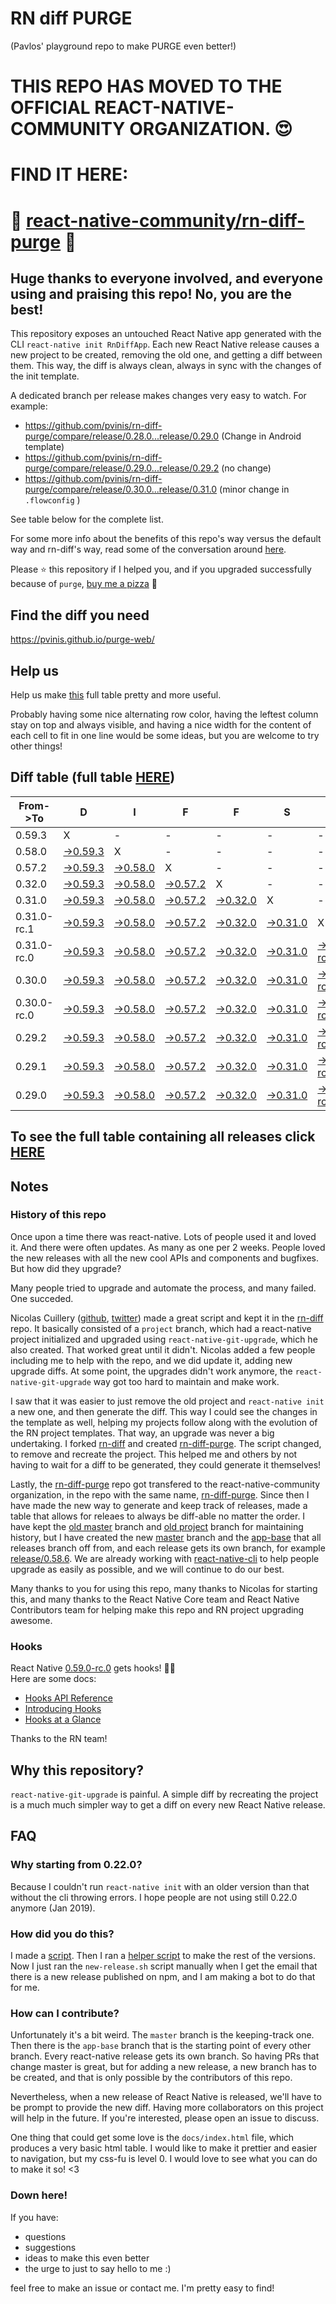 # RN diff PURGE
(Pavlos' playground repo to make PURGE even better!)

# THIS REPO HAS MOVED TO THE OFFICIAL REACT-NATIVE-COMMUNITY ORGANIZATION. 😍
# FIND IT HERE:  
# 💪 [react-native-community/rn-diff-purge](https://github.com/react-native-community/rn-diff-purge) 🎉
## Huge thanks to everyone involved, and everyone using and praising this repo! No, you are the best!

This repository exposes an untouched React Native app generated with the CLI
`react-native init RnDiffApp`. Each new React Native release causes a new project to be created, removing the old one, and getting a diff between them. This way, the diff is always clean, always in sync with the changes of the init template.

A dedicated branch per release makes changes very easy
to watch. For example:

* https://github.com/pvinis/rn-diff-purge/compare/release/0.28.0...release/0.29.0
(Change in Android template)
* https://github.com/pvinis/rn-diff-purge/compare/release/0.29.0...release/0.29.2
(no change)
* https://github.com/pvinis/rn-diff-purge/compare/release/0.30.0...release/0.31.0
(minor change in `.flowconfig` )

See table below for the complete list.

For some more info about the benefits of this repo's way versus the default way and rn-diff's way, read some of the conversation around [here](https://github.com/react-native-community/discussions-and-proposals/issues/68#issuecomment-452227478).

Please :star: this repository if I helped you, and if you upgraded successfully because of `purge`, [buy me a pizza](https://www.buymeacoffee.com/DGWwHVZ4s) :pizza:

## Find the diff you need
https://pvinis.github.io/purge-web/

## Help us
Help us make [this](https://pvinis.github.io/rn-diff-purge) full table pretty and more useful.

Probably having some nice alternating row color, having the leftest column stay on top and always visible, and having a nice width for the content of each cell to fit in one line would be some ideas, but you are welcome to try other things!

## Diff table (full table [HERE](https://pvinis.github.io/rn-diff-purge))

| From->To    | D                                                                                               | I                                                                                               | F                                                                                               | F                                                                                               | S                                                                                               |                                                                                                           | =                                                                                                         | =                                                                                               |                                                                                                      | F                                                                                          | U                                                                                          | N   |
| ----------- | ----------------------------------------------------------------------------------------------- | ----------------------------------------------------------------------------------------------- | ----------------------------------------------------------------------------------------------- | ----------------------------------------------------------------------------------------------- | ----------------------------------------------------------------------------------------------- | --------------------------------------------------------------------------------------------------------- | --------------------------------------------------------------------------------------------------------- | ----------------------------------------------------------------------------------------------- | ---------------------------------------------------------------------------------------------------- | ------------------------------------------------------------------------------------------ | ------------------------------------------------------------------------------------------ | --- |
| 0.59.3      | X                                                                                               | -                                                                                               | -                                                                                               | -                                                                                               | -                                                                                               | -                                                                                                         | -                                                                                                         | -                                                                                               | -                                                                                                    | -                                                                                          | -                                                                                          | -   |
| 0.58.0      | [->0.59.3](https://github.com/pvinis/rn-diff-purge/compare/release/0.58.0..release/0.59.3)      | X                                                                                               | -                                                                                               | -                                                                                               | -                                                                                               | -                                                                                                         | -                                                                                                         | -                                                                                               | -                                                                                                    | -                                                                                          | -                                                                                          | -   |
| 0.57.2      | [->0.59.3](https://github.com/pvinis/rn-diff-purge/compare/release/0.57.2..release/0.59.3)      | [->0.58.0](https://github.com/pvinis/rn-diff-purge/compare/release/0.57.2..release/0.58.0)      | X                                                                                               | -                                                                                               | -                                                                                               | -                                                                                                         | -                                                                                                         | -                                                                                               | -                                                                                                    | -                                                                                          | -                                                                                          | -   |
| 0.32.0      | [->0.59.3](https://github.com/pvinis/rn-diff-purge/compare/release/0.32.0..release/0.59.3)      | [->0.58.0](https://github.com/pvinis/rn-diff-purge/compare/release/0.32.0..release/0.58.0)      | [->0.57.2](https://github.com/pvinis/rn-diff-purge/compare/release/0.32.0..release/0.57.2)      | X                                                                                               | -                                                                                               | -                                                                                                         | -                                                                                                         | -                                                                                               | -                                                                                                    | -                                                                                          | -                                                                                          | -   |
| 0.31.0      | [->0.59.3](https://github.com/pvinis/rn-diff-purge/compare/release/0.31.0..release/0.59.3)      | [->0.58.0](https://github.com/pvinis/rn-diff-purge/compare/release/0.31.0..release/0.58.0)      | [->0.57.2](https://github.com/pvinis/rn-diff-purge/compare/release/0.31.0..release/0.57.2)      | [->0.32.0](https://github.com/pvinis/rn-diff-purge/compare/release/0.31.0..release/0.32.0)      | X                                                                                               | -                                                                                                         | -                                                                                                         | -                                                                                               | -                                                                                                    | -                                                                                          | -                                                                                          | -   |
| 0.31.0-rc.1 | [->0.59.3](https://github.com/pvinis/rn-diff-purge/compare/release/0.31.0-rc.1..release/0.59.3) | [->0.58.0](https://github.com/pvinis/rn-diff-purge/compare/release/0.31.0-rc.1..release/0.58.0) | [->0.57.2](https://github.com/pvinis/rn-diff-purge/compare/release/0.31.0-rc.1..release/0.57.2) | [->0.32.0](https://github.com/pvinis/rn-diff-purge/compare/release/0.31.0-rc.1..release/0.32.0) | [->0.31.0](https://github.com/pvinis/rn-diff-purge/compare/release/0.31.0-rc.1..release/0.31.0) | X                                                                                                         | -                                                                                                         | -                                                                                               | -                                                                                                    | -                                                                                          | -                                                                                          | -   |
| 0.31.0-rc.0 | [->0.59.3](https://github.com/pvinis/rn-diff-purge/compare/release/0.31.0-rc.0..release/0.59.3) | [->0.58.0](https://github.com/pvinis/rn-diff-purge/compare/release/0.31.0-rc.0..release/0.58.0) | [->0.57.2](https://github.com/pvinis/rn-diff-purge/compare/release/0.31.0-rc.0..release/0.57.2) | [->0.32.0](https://github.com/pvinis/rn-diff-purge/compare/release/0.31.0-rc.0..release/0.32.0) | [->0.31.0](https://github.com/pvinis/rn-diff-purge/compare/release/0.31.0-rc.0..release/0.31.0) | [->0.31.0-rc.1](https://github.com/pvinis/rn-diff-purge/compare/release/0.31.0-rc.0..release/0.31.0-rc.1) | X                                                                                                         | -                                                                                               | -                                                                                                    | -                                                                                          | -                                                                                          | -   |
| 0.30.0      | [->0.59.3](https://github.com/pvinis/rn-diff-purge/compare/release/0.30.0..release/0.59.3)      | [->0.58.0](https://github.com/pvinis/rn-diff-purge/compare/release/0.30.0..release/0.58.0)      | [->0.57.2](https://github.com/pvinis/rn-diff-purge/compare/release/0.30.0..release/0.57.2)      | [->0.32.0](https://github.com/pvinis/rn-diff-purge/compare/release/0.30.0..release/0.32.0)      | [->0.31.0](https://github.com/pvinis/rn-diff-purge/compare/release/0.30.0..release/0.31.0)      | [->0.31.0-rc.1](https://github.com/pvinis/rn-diff-purge/compare/release/0.30.0..release/0.31.0-rc.1)      | [->0.31.0-rc.0](https://github.com/pvinis/rn-diff-purge/compare/release/0.30.0..release/0.31.0-rc.0)      | X                                                                                               | -                                                                                                    | -                                                                                          | -                                                                                          | -   |
| 0.30.0-rc.0 | [->0.59.3](https://github.com/pvinis/rn-diff-purge/compare/release/0.30.0-rc.0..release/0.59.3) | [->0.58.0](https://github.com/pvinis/rn-diff-purge/compare/release/0.30.0-rc.0..release/0.58.0) | [->0.57.2](https://github.com/pvinis/rn-diff-purge/compare/release/0.30.0-rc.0..release/0.57.2) | [->0.32.0](https://github.com/pvinis/rn-diff-purge/compare/release/0.30.0-rc.0..release/0.32.0) | [->0.31.0](https://github.com/pvinis/rn-diff-purge/compare/release/0.30.0-rc.0..release/0.31.0) | [->0.31.0-rc.1](https://github.com/pvinis/rn-diff-purge/compare/release/0.30.0-rc.0..release/0.31.0-rc.1) | [->0.31.0-rc.0](https://github.com/pvinis/rn-diff-purge/compare/release/0.30.0-rc.0..release/0.31.0-rc.0) | [->0.30.0](https://github.com/pvinis/rn-diff-purge/compare/release/0.30.0-rc.0..release/0.30.0) | X                                                                                                    | -                                                                                          | -                                                                                          | -   |
| 0.29.2      | [->0.59.3](https://github.com/pvinis/rn-diff-purge/compare/release/0.29.2..release/0.59.3)      | [->0.58.0](https://github.com/pvinis/rn-diff-purge/compare/release/0.29.2..release/0.58.0)      | [->0.57.2](https://github.com/pvinis/rn-diff-purge/compare/release/0.29.2..release/0.57.2)      | [->0.32.0](https://github.com/pvinis/rn-diff-purge/compare/release/0.29.2..release/0.32.0)      | [->0.31.0](https://github.com/pvinis/rn-diff-purge/compare/release/0.29.2..release/0.31.0)      | [->0.31.0-rc.1](https://github.com/pvinis/rn-diff-purge/compare/release/0.29.2..release/0.31.0-rc.1)      | [->0.31.0-rc.0](https://github.com/pvinis/rn-diff-purge/compare/release/0.29.2..release/0.31.0-rc.0)      | [->0.30.0](https://github.com/pvinis/rn-diff-purge/compare/release/0.29.2..release/0.30.0)      | [->0.30.0-rc.0](https://github.com/pvinis/rn-diff-purge/compare/release/0.29.2..release/0.30.0-rc.0) | X                                                                                          | -                                                                                          | -   |
| 0.29.1      | [->0.59.3](https://github.com/pvinis/rn-diff-purge/compare/release/0.29.1..release/0.59.3)      | [->0.58.0](https://github.com/pvinis/rn-diff-purge/compare/release/0.29.1..release/0.58.0)      | [->0.57.2](https://github.com/pvinis/rn-diff-purge/compare/release/0.29.1..release/0.57.2)      | [->0.32.0](https://github.com/pvinis/rn-diff-purge/compare/release/0.29.1..release/0.32.0)      | [->0.31.0](https://github.com/pvinis/rn-diff-purge/compare/release/0.29.1..release/0.31.0)      | [->0.31.0-rc.1](https://github.com/pvinis/rn-diff-purge/compare/release/0.29.1..release/0.31.0-rc.1)      | [->0.31.0-rc.0](https://github.com/pvinis/rn-diff-purge/compare/release/0.29.1..release/0.31.0-rc.0)      | [->0.30.0](https://github.com/pvinis/rn-diff-purge/compare/release/0.29.1..release/0.30.0)      | [->0.30.0-rc.0](https://github.com/pvinis/rn-diff-purge/compare/release/0.29.1..release/0.30.0-rc.0) | [->0.29.2](https://github.com/pvinis/rn-diff-purge/compare/release/0.29.1..release/0.29.2) | X                                                                                          | -   |
| 0.29.0      | [->0.59.3](https://github.com/pvinis/rn-diff-purge/compare/release/0.29.0..release/0.59.3)      | [->0.58.0](https://github.com/pvinis/rn-diff-purge/compare/release/0.29.0..release/0.58.0)      | [->0.57.2](https://github.com/pvinis/rn-diff-purge/compare/release/0.29.0..release/0.57.2)      | [->0.32.0](https://github.com/pvinis/rn-diff-purge/compare/release/0.29.0..release/0.32.0)      | [->0.31.0](https://github.com/pvinis/rn-diff-purge/compare/release/0.29.0..release/0.31.0)      | [->0.31.0-rc.1](https://github.com/pvinis/rn-diff-purge/compare/release/0.29.0..release/0.31.0-rc.1)      | [->0.31.0-rc.0](https://github.com/pvinis/rn-diff-purge/compare/release/0.29.0..release/0.31.0-rc.0)      | [->0.30.0](https://github.com/pvinis/rn-diff-purge/compare/release/0.29.0..release/0.30.0)      | [->0.30.0-rc.0](https://github.com/pvinis/rn-diff-purge/compare/release/0.29.0..release/0.30.0-rc.0) | [->0.29.2](https://github.com/pvinis/rn-diff-purge/compare/release/0.29.0..release/0.29.2) | [->0.29.1](https://github.com/pvinis/rn-diff-purge/compare/release/0.29.0..release/0.29.1) | X   |

## To see the full table containing all releases click [HERE](https://pvinis.github.io/rn-diff-purge)

## Notes

### History of this repo

Once upon a time there was react-native. Lots of people used it and loved it. And there were often updates. As many as one per 2 weeks. People loved the new releases with all the new cool APIs and components and bugfixes. But how did they upgrade?

Many people tried to upgrade and automate the process, and many failed. One succeded.

Nicolas Cuillery ([github](https://github.com/ncuillery), [twitter](https://twitter.com/ncuillery)) made a great script and kept it in the [rn-diff](https://github.com/ncuillery/rn-diff) repo. It basically consisted of a `project` branch, which had a react-native project initialized and upgraded using `react-native-git-upgrade`, which he also created. That worked great until it didn't. Nicolas added a few people including me to help with the repo, and we did update it, adding new upgrade diffs. At some point, the upgrades didn't work anymore, the `react-native-git-upgrade` way got too hard to maintain and make work.

I saw that it was easier to just remove the old project and `react-native init` a new one, and then generate the diff. This way I could see the changes in the template as well, helping my projects follow along with the evolution of the RN project templates. That way, an upgrade was never a big undertaking. I forked [rn-diff](https://github.com/ncuillery/rn-diff) and created [rn-diff-purge](https://github.com/pvinis/rn-diff-purge). The script changed, to remove and recreate the project. This helped me and others by not having to wait for a diff to be generated, they could generate it themselves!

Lastly, the [rn-diff-purge](https://github.com/pvinis/rn-diff-purge) repo got transfered to the react-native-community organization, in the repo with the same name, [rn-diff-purge](https://github.com/react-native-community/rn-diff-purge). Since then I have made the new way to generate and keep track of releases, made a table that allows for releaes to always be diff-able no matter the order. I have kept the [old master](https://github.com/pvinis/rn-diff-purge/tree/old/master) branch and [old project](https://github.com/pvinis/rn-diff-purge/tree/old/project) branch for maintaining history, but I have created the new [master](https://github.com/pvinis/rn-diff-purge/tree/master) branch and the [app-base](https://github.com/pvinis/rn-diff-purge/tree/app-base) that all releases branch off from, and each release gets its own branch, for example [release/0.58.6](https://github.com/pvinis/rn-diff-purge/tree/release/0.58.6). We are already working with [react-native-cli](https://github.com/react-native-community/react-native-cli) to help people upgrade as easily as possible, and we will continue to do our best.

Many thanks to you for using this repo, many thanks to Nicolas for starting this, and many thanks to the React Native Core team and React Native Contributors team for helping make this repo and RN project upgrading awesome.

### Hooks
React Native [0.59.0-rc.0](https://github.com/pvinis/rn-diff-purge#version-changes) gets hooks! 🎉🥳  
Here are some docs:
- [Hooks API Reference](https://reactjs.org/docs/hooks-reference.html)
- [Introducing Hooks](https://reactjs.org/docs/hooks-intro.html)
- [Hooks at a Glance](https://reactjs.org/docs/hooks-overview.html)

Thanks to the RN team!

## Why this repository?
`react-native-git-upgrade` is painful. A simple diff by recreating the project is a much much simpler way to get a diff on every new React Native release.

## FAQ

### Why starting from 0.22.0?

Because I couldn't run `react-native init` with an older version than that without the cli throwing errors. I hope people are not using still 0.22.0 anymore (Jan 2019).

### How did you do this?

I made a [script](https://github.com/pvinis/rn-diff-purge/blob/master/new-release.sh). Then I ran a [helper script](https://github.com/pvinis/rn-diff-purge/blob/master/new-release.sh) to make the rest of the versions.
Now I just ran the `new-release.sh` script manually when I get the email that there is a new release published on npm, and I am making a bot to do that for me.

### How can I contribute?

Unfortunately it's a bit weird. The `master` branch is the keeping-track one. Then there is the `app-base` branch that is the starting point of every other branch. Every react-native release gets its own branch. So having PRs that change master is great, but for adding a new release, a new branch has to be created, and that is only possible by the contributors of this repo.

Nevertheless, when a new release of React Native is released, we'll have to be prompt to provide
the new diff. Having more collaborators on this project will help in the future. If you're interested, please open an issue to discuss.

One thing that could get some love is the `docs/index.html` file, which produces a very basic html table. I would like to make it prettier and easier to navigation, but my css-fu is level 0. I would love to see what you can do to make it so! <3

### Down here!

If you have: 
- questions
- suggestions
- ideas to make this even better
- the urge to just to say hello to me :)

feel free to make an issue or contact me. I'm pretty easy to find!

